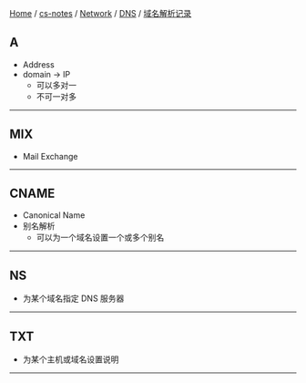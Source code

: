 [Home](https://mengxianbin.github.io) /
[cs-notes](https://mengxianbin.github.io/cs-notes/site) /
[Network](https://mengxianbin.github.io/cs-notes/site/Network) /
[DNS](https://mengxianbin.github.io/cs-notes/site/Network/DNS) /
[域名解析记录](https://mengxianbin.github.io/cs-notes/site/Network/DNS/%E5%9F%9F%E5%90%8D%E8%A7%A3%E6%9E%90%E8%AE%B0%E5%BD%95)

## A

* Address
* domain -> IP
    * 可以多对一
    * 不可一对多

---

## MIX

* Mail Exchange

---

## CNAME

* Canonical Name
* 别名解析
    * 可以为一个域名设置一个或多个别名

---

## NS

* 为某个域名指定 DNS 服务器

---

## TXT

* 为某个主机或域名设置说明

---
